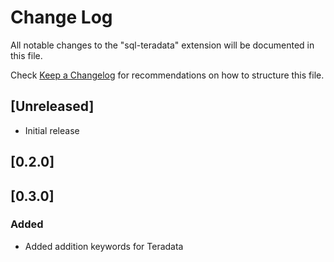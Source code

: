 # Change Log
All notable changes to the "sql-teradata" extension will be documented in this file.

Check [Keep a Changelog](http://keepachangelog.com/) for recommendations on how to structure this file.

## [Unreleased]
- Initial release

## [0.2.0]

## [0.3.0]
### Added
- Added addition keywords for Teradata